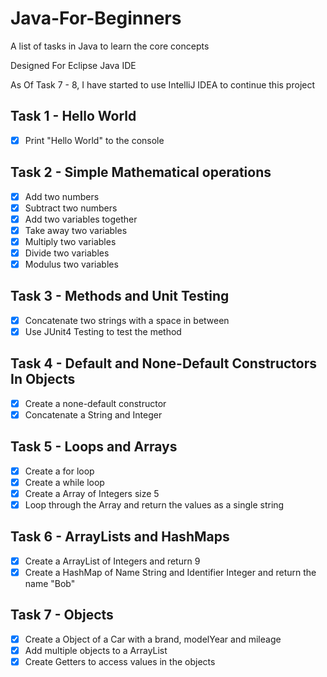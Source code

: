 # Java-For-Beginners
A list of tasks in Java to learn the core concepts

Designed For Eclipse Java IDE

As Of Task 7 - 8, I have started to use IntelliJ IDEA to continue this project

## Task 1 - Hello World
- [x] Print "Hello World" to the console

## Task 2 - Simple Mathematical operations
- [x] Add two numbers
- [x] Subtract two numbers
- [x] Add two variables together
- [x] Take away two variables
- [x] Multiply two variables
- [x] Divide two variables
- [x] Modulus two variables

## Task 3 - Methods and Unit Testing
- [x] Concatenate two strings with a space in between
- [x] Use JUnit4 Testing to test the method

## Task 4 - Default and None-Default Constructors In Objects
- [x] Create a none-default constructor
- [x] Concatenate a String and Integer

## Task 5 - Loops and Arrays
- [x] Create a for loop
- [x] Create a while loop
- [x] Create a Array of Integers size 5
- [x] Loop through the Array and return the values as a single string

## Task 6 - ArrayLists and HashMaps
- [x] Create a ArrayList of Integers and return 9
- [x] Create a HashMap of Name String and Identifier Integer and return the name "Bob"

## Task 7 - Objects
- [x] Create a Object of a Car with a brand, modelYear and mileage
- [x] Add multiple objects to a ArrayList
- [x] Create Getters to access values in the objects
